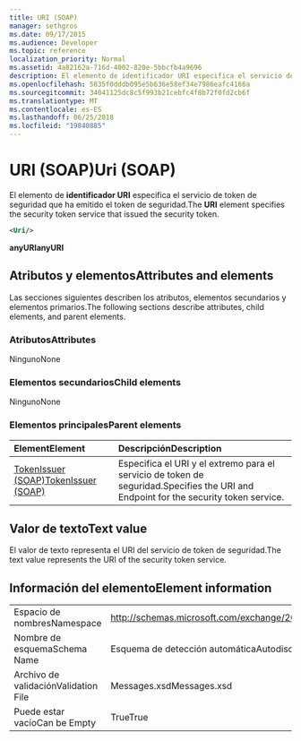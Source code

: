 ```yaml
---
title: URI (SOAP)
manager: sethgros
ms.date: 09/17/2015
ms.audience: Developer
ms.topic: reference
localization_priority: Normal
ms.assetid: 4a82162a-716d-4002-820e-5bbcfb4a9696
description: El elemento de identificador URI especifica el servicio de token de seguridad que ha emitido el token de seguridad.
ms.openlocfilehash: 5835f0dddb095e5b636e58ef34e7986eafc4166a
ms.sourcegitcommit: 34041125dc8c5f993b21cebfc4f8b72f0fd2cb6f
ms.translationtype: MT
ms.contentlocale: es-ES
ms.lasthandoff: 06/25/2018
ms.locfileid: "19840885"
---
```

# <a name="uri-soap"></a><span data-ttu-id="a0dea-103">URI (SOAP)</span><span class="sxs-lookup"><span data-stu-id="a0dea-103">Uri (SOAP)</span></span>

<span data-ttu-id="a0dea-104">El elemento de **identificador URI** especifica el servicio de token de seguridad que ha emitido el token de seguridad.</span><span class="sxs-lookup"><span data-stu-id="a0dea-104">The **URI** element specifies the security token service that issued the security token.</span></span> 
  
```XML
<Uri/>
```

 <span data-ttu-id="a0dea-105">**anyURI**</span><span class="sxs-lookup"><span data-stu-id="a0dea-105">**anyURI**</span></span>
## <a name="attributes-and-elements"></a><span data-ttu-id="a0dea-106">Atributos y elementos</span><span class="sxs-lookup"><span data-stu-id="a0dea-106">Attributes and elements</span></span>

<span data-ttu-id="a0dea-107">Las secciones siguientes describen los atributos, elementos secundarios y elementos primarios.</span><span class="sxs-lookup"><span data-stu-id="a0dea-107">The following sections describe attributes, child elements, and parent elements.</span></span>
  
### <a name="attributes"></a><span data-ttu-id="a0dea-108">Atributos</span><span class="sxs-lookup"><span data-stu-id="a0dea-108">Attributes</span></span>

<span data-ttu-id="a0dea-109">Ninguno</span><span class="sxs-lookup"><span data-stu-id="a0dea-109">None</span></span>
  
### <a name="child-elements"></a><span data-ttu-id="a0dea-110">Elementos secundarios</span><span class="sxs-lookup"><span data-stu-id="a0dea-110">Child elements</span></span>

<span data-ttu-id="a0dea-111">Ninguno</span><span class="sxs-lookup"><span data-stu-id="a0dea-111">None</span></span>
  
### <a name="parent-elements"></a><span data-ttu-id="a0dea-112">Elementos principales</span><span class="sxs-lookup"><span data-stu-id="a0dea-112">Parent elements</span></span>

|<span data-ttu-id="a0dea-113">**Element**</span><span class="sxs-lookup"><span data-stu-id="a0dea-113">**Element**</span></span>|<span data-ttu-id="a0dea-114">**Descripción**</span><span class="sxs-lookup"><span data-stu-id="a0dea-114">**Description**</span></span>|
|:-----|:-----|
|[<span data-ttu-id="a0dea-115">TokenIssuer (SOAP)</span><span class="sxs-lookup"><span data-stu-id="a0dea-115">TokenIssuer (SOAP)</span></span>](tokenissuer-soap.md) <br/> |<span data-ttu-id="a0dea-116">Especifica el URI y el extremo para el servicio de token de seguridad.</span><span class="sxs-lookup"><span data-stu-id="a0dea-116">Specifies the URI and Endpoint for the security token service.</span></span>  <br/> |
   
## <a name="text-value"></a><span data-ttu-id="a0dea-117">Valor de texto</span><span class="sxs-lookup"><span data-stu-id="a0dea-117">Text value</span></span>

<span data-ttu-id="a0dea-118">El valor de texto representa el URI del servicio de token de seguridad.</span><span class="sxs-lookup"><span data-stu-id="a0dea-118">The text value represents the URI of the security token service.</span></span>
  
## <a name="element-information"></a><span data-ttu-id="a0dea-119">Información del elemento</span><span class="sxs-lookup"><span data-stu-id="a0dea-119">Element information</span></span>

|||
|:-----|:-----|
|<span data-ttu-id="a0dea-120">Espacio de nombres</span><span class="sxs-lookup"><span data-stu-id="a0dea-120">Namespace</span></span>  <br/> |http://schemas.microsoft.com/exchange/2010/Autodiscover  <br/> |
|<span data-ttu-id="a0dea-121">Nombre de esquema</span><span class="sxs-lookup"><span data-stu-id="a0dea-121">Schema Name</span></span>  <br/> |<span data-ttu-id="a0dea-122">Esquema de detección automática</span><span class="sxs-lookup"><span data-stu-id="a0dea-122">Autodiscover schema</span></span>  <br/> |
|<span data-ttu-id="a0dea-123">Archivo de validación</span><span class="sxs-lookup"><span data-stu-id="a0dea-123">Validation File</span></span>  <br/> |<span data-ttu-id="a0dea-124">Messages.xsd</span><span class="sxs-lookup"><span data-stu-id="a0dea-124">Messages.xsd</span></span>  <br/> |
|<span data-ttu-id="a0dea-125">Puede estar vacío</span><span class="sxs-lookup"><span data-stu-id="a0dea-125">Can be Empty</span></span>  <br/> |<span data-ttu-id="a0dea-126">True</span><span class="sxs-lookup"><span data-stu-id="a0dea-126">True</span></span>  <br/> |
   

